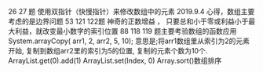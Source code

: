 26 27 题 使用双指针（快慢指针）来修改数组中的元素 
2019.9.4   心得，数组主要考虑的是边界问题
53  121  122题  神奇的正数增益 ， 只要总和小于零或利益小于最大利益，就改变最小数字的索引位置
88 118  119  题主要考验数组的函数应用 
     System.arrayCopy( arr1, 2, arr2, 5, 10);     意思是;将arr1数组里从索引为2的元素开始, 复制到数组arr2里的索引为5的位置, 复制的元素个数为10个. 
     ArrayList.get(0).add(1)   ArrayList.set(Index, 0)
     Array.sort()数组排序
